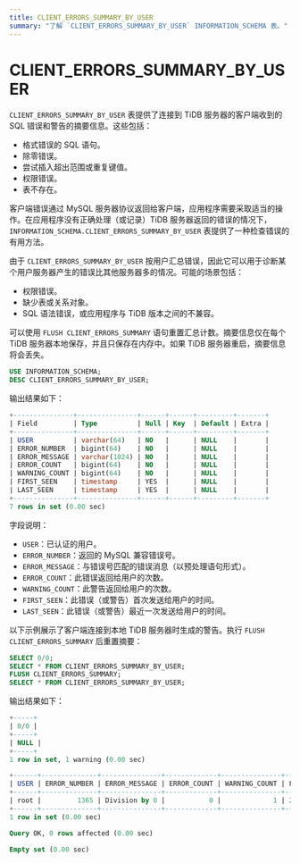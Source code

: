 ```yaml
---
title: CLIENT_ERRORS_SUMMARY_BY_USER
summary: "了解 `CLIENT_ERRORS_SUMMARY_BY_USER` INFORMATION_SCHEMA 表。"
---
```


# CLIENT_ERRORS_SUMMARY_BY_USER

`CLIENT_ERRORS_SUMMARY_BY_USER` 表提供了连接到 TiDB 服务器的客户端收到的 SQL 错误和警告的摘要信息。这些包括：

* 格式错误的 SQL 语句。
* 除零错误。
* 尝试插入超出范围或重复键值。
* 权限错误。
* 表不存在。

客户端错误通过 MySQL 服务器协议返回给客户端，应用程序需要采取适当的操作。在应用程序没有正确处理（或记录）TiDB 服务器返回的错误的情况下，`INFORMATION_SCHEMA.CLIENT_ERRORS_SUMMARY_BY_USER` 表提供了一种检查错误的有用方法。

由于 `CLIENT_ERRORS_SUMMARY_BY_USER` 按用户汇总错误，因此它可以用于诊断某个用户服务器产生的错误比其他服务器多的情况。可能的场景包括：

* 权限错误。
* 缺少表或关系对象。
* SQL 语法错误，或应用程序与 TiDB 版本之间的不兼容。

可以使用 `FLUSH CLIENT_ERRORS_SUMMARY` 语句重置汇总计数。摘要信息仅在每个 TiDB 服务器本地保存，并且只保存在内存中。如果 TiDB 服务器重启，摘要信息将会丢失。

```sql
USE INFORMATION_SCHEMA;
DESC CLIENT_ERRORS_SUMMARY_BY_USER;
```

输出结果如下：

```sql
+---------------+---------------+------+------+---------+-------+
| Field         | Type          | Null | Key  | Default | Extra |
+---------------+---------------+------+------+---------+-------+
| USER          | varchar(64)   | NO   |      | NULL    |       |
| ERROR_NUMBER  | bigint(64)    | NO   |      | NULL    |       |
| ERROR_MESSAGE | varchar(1024) | NO   |      | NULL    |       |
| ERROR_COUNT   | bigint(64)    | NO   |      | NULL    |       |
| WARNING_COUNT | bigint(64)    | NO   |      | NULL    |       |
| FIRST_SEEN    | timestamp     | YES  |      | NULL    |       |
| LAST_SEEN     | timestamp     | YES  |      | NULL    |       |
+---------------+---------------+------+------+---------+-------+
7 rows in set (0.00 sec)
```

字段说明：

* `USER`：已认证的用户。
* `ERROR_NUMBER`：返回的 MySQL 兼容错误号。
* `ERROR_MESSAGE`：与错误号匹配的错误消息（以预处理语句形式）。
* `ERROR_COUNT`：此错误返回给用户的次数。
* `WARNING_COUNT`：此警告返回给用户的次数。
* `FIRST_SEEN`：此错误（或警告）首次发送给用户的时间。
* `LAST_SEEN`：此错误（或警告）最近一次发送给用户的时间。

以下示例展示了客户端连接到本地 TiDB 服务器时生成的警告。执行 `FLUSH CLIENT_ERRORS_SUMMARY` 后重置摘要：

```sql
SELECT 0/0;
SELECT * FROM CLIENT_ERRORS_SUMMARY_BY_USER;
FLUSH CLIENT_ERRORS_SUMMARY;
SELECT * FROM CLIENT_ERRORS_SUMMARY_BY_USER;
```

输出结果如下：

```sql
+-----+
| 0/0 |
+-----+
| NULL |
+-----+
1 row in set, 1 warning (0.00 sec)

+------+--------------+---------------+-------------+---------------+---------------------+---------------------+
| USER | ERROR_NUMBER | ERROR_MESSAGE | ERROR_COUNT | WARNING_COUNT | FIRST_SEEN          | LAST_SEEN           |
+------+--------------+---------------+-------------+---------------+---------------------+---------------------+
| root |         1365 | Division by 0 |           0 |             1 | 2021-03-18 13:05:36 | 2021-03-18 13:05:36 |
+------+--------------+---------------+-------------+---------------+---------------------+---------------------+
1 row in set (0.00 sec)

Query OK, 0 rows affected (0.00 sec)

Empty set (0.00 sec)
```
